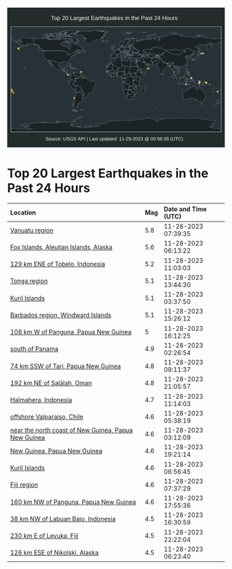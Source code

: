 ![Map](./map.png)

# Top 20 Largest Earthquakes in the Past 24 Hours

| Location | Mag | Date and Time (UTC) |
|:---|:---|:---|
| [Vanuatu region](https://earthquake.usgs.gov/earthquakes/eventpage/us7000lea4) | 5.8 | 11-28-2023 07:39:35 |
| [Fox Islands, Aleutian Islands, Alaska](https://earthquake.usgs.gov/earthquakes/eventpage/us7000le9i) | 5.6 | 11-28-2023 06:13:22 |
| [129 km ENE of Tobelo, Indonesia](https://earthquake.usgs.gov/earthquakes/eventpage/us7000leau) | 5.2 | 11-28-2023 11:03:03 |
| [Tonga region](https://earthquake.usgs.gov/earthquakes/eventpage/us7000leb7) | 5.1 | 11-28-2023 13:44:30 |
| [Kuril Islands](https://earthquake.usgs.gov/earthquakes/eventpage/us7000le8i) | 5.1 | 11-28-2023 03:37:50 |
| [Barbados region, Windward Islands](https://earthquake.usgs.gov/earthquakes/eventpage/us7000lebr) | 5.1 | 11-28-2023 15:26:12 |
| [108 km W of Panguna, Papua New Guinea](https://earthquake.usgs.gov/earthquakes/eventpage/us7000lec2) | 5 | 11-28-2023 16:12:25 |
| [south of Panama](https://earthquake.usgs.gov/earthquakes/eventpage/us7000le8b) | 4.9 | 11-28-2023 02:26:54 |
| [74 km SSW of Tari, Papua New Guinea](https://earthquake.usgs.gov/earthquakes/eventpage/us7000lead) | 4.8 | 11-28-2023 09:11:37 |
| [192 km NE of Şalālah, Oman](https://earthquake.usgs.gov/earthquakes/eventpage/us7000leee) | 4.8 | 11-28-2023 21:05:57 |
| [Halmahera, Indonesia](https://earthquake.usgs.gov/earthquakes/eventpage/us7000leav) | 4.7 | 11-28-2023 11:14:03 |
| [offshore Valparaiso, Chile](https://earthquake.usgs.gov/earthquakes/eventpage/us7000le97) | 4.6 | 11-28-2023 05:38:19 |
| [near the north coast of New Guinea, Papua New Guinea](https://earthquake.usgs.gov/earthquakes/eventpage/us7000le8g) | 4.6 | 11-28-2023 03:12:09 |
| [New Guinea, Papua New Guinea](https://earthquake.usgs.gov/earthquakes/eventpage/us7000lecv) | 4.6 | 11-28-2023 19:21:14 |
| [Kuril Islands](https://earthquake.usgs.gov/earthquakes/eventpage/us7000le9y) | 4.6 | 11-28-2023 06:56:45 |
| [Fiji region](https://earthquake.usgs.gov/earthquakes/eventpage/us7000lea3) | 4.6 | 11-28-2023 07:37:29 |
| [160 km NW of Panguna, Papua New Guinea](https://earthquake.usgs.gov/earthquakes/eventpage/us7000lecg) | 4.6 | 11-28-2023 17:55:36 |
| [38 km NW of Labuan Bajo, Indonesia](https://earthquake.usgs.gov/earthquakes/eventpage/us7000lec4) | 4.5 | 11-28-2023 16:30:59 |
| [230 km E of Levuka, Fiji](https://earthquake.usgs.gov/earthquakes/eventpage/us7000leer) | 4.5 | 11-28-2023 22:22:04 |
| [126 km ESE of Nikolski, Alaska](https://earthquake.usgs.gov/earthquakes/eventpage/us7000le9l) | 4.5 | 11-28-2023 06:23:40 |

